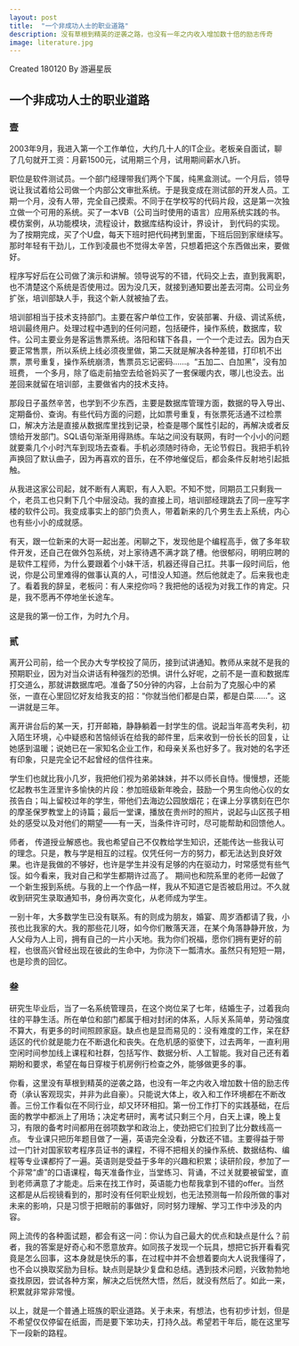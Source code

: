 ```yaml
---
layout: post
title:  "一个非成功人士的职业道路"
description: 没有草根到精英的逆袭之路，也没有一年之内收入增加数十倍的励志传奇
image: literature.jpg
---
```


Created 180120
By 游遍星辰

## 一个非成功人士的职业道路
 
### 壹

2003年9月，我进入第一个工作单位，大约几十人的IT企业。老板亲自面试，聊了几句就开工资：月薪1500元，试用期三个月，试用期间薪水八折。

职位是软件测试员。一个部门经理带我们两个下属，纯黑盒测试。一个月后，领导说让我试着给公司做一个内部公文审批系统。于是我变成在测试部的开发人员。工期一个月，没有人带，完全自己摸索。不同于在学校写的代码片段，这是第一次独立做一个可用的系统。买了一本VB（公司当时使用的语言）应用系统实践的书。模仿案例，从功能模块，流程设计，数据库结构设计，界设计， 到代码的实现。为了按期完成，买了个U盘，每天下班时把代码拷到里面，下班后回到家继续写。那时年轻有干劲儿，工作到凌晨也不觉得太辛苦，只想着把这个东西做出来，要做好。

程序写好后在公司做了演示和讲解。领导说写的不错，代码交上去，直到我离职，也不清楚这个系统是否使用过。因为没几天，就接到通知要出差去河南。公司业务扩张，培训部缺人手，我这个新人就被抽了去。

培训部相当于技术支持部门。主要在客户单位工作，安装部署、升级、调试系统，培训最终用户。处理过程中遇到的任何问题，包括硬件，操作系统，数据库，软件。公司主要业务是客运售票系统。洛阳和辖下各县，一个一个走过去。因为白天要正常售票，所以系统上线必须夜里做，第二天就是解决各种差错，打印机不出票，票号重复，操作系统崩溃，售票员忘记密码……。“五加二、白加黑”，没有加班费， 一个多月，除了临走前抽空去给爸妈买了一套保暖内衣，哪儿也没去。出差回来就留在培训部，主要做省内的技术支持。

那段日子虽然辛苦，也学到不少东西，主要是数据库管理方面，数据的导入导出、定期备份、查询。有些代码方面的问题，比如票号重复，有张票死活通不过检票口，解决方法是直接从数据库里找到记录，检查是哪个属性引起的，再解决或者反馈给开发部门。SQL语句渐渐用得熟练。车站之间没有联网，有时一个小小的问题就要乘几个小时汽车到现场去查看。手机必须随时待命，无论节假日。我把手机铃声换回了默认曲子，因为再喜欢的音乐，在不停地催促后，都会条件反射地引起抵触。

从我进这家公司起，就不断有人离职，有人入职。不知不觉，同期员工只剩我一个，老员工也只剩下几个中层没动。我的直接上司，培训部经理跳去了同一座写字楼的软件公司。我变成事实上的部门负责人，带着新来的几个男生去上系统，内心也有些小小的成就感。

有天，跟一位新来的大哥一起出差。闲聊之下，发现他是个编程高手，做了多年软件开发，还自己在做外包系统，对上家待遇不满才跳了槽。他很郁闷，明明应聘的是软件工程师，为什么要跟着个小妹干活，机器还得自己扛。共事一段时间后，他说，你是公司里难得的做事认真的人，可惜没人知道。然后他就走了。后来我也走了。看着我的辞呈，老板问：有人来挖你吗？我把他的话视为对我工作的肯定。只是，我不愿再不停地坐长途车。

这是我的第一份工作，为时九个月。

### 贰

离开公司前，给一个民办大专学校投了简历，接到试讲通知。教师从来就不是我的预期职业，因为对当众讲话有种强烈的恐惧。讲什么好呢，之前不是一直和数据库打交道么，那就讲数据库吧。准备了50分钟的内容，上台前为了克服心中的紧张，一直在心里回忆好友给我支的招：“你就当他们都是白菜，都是白菜……”。这一讲就是三年。

离开讲台后的某一天，打开邮箱，静静躺着一封学生的信。说起当年高考失利，初入陌生环境，心中疑惑和苦恼倾诉在给我的邮件里，后来收到一份长长的回复，让她感到温暖；说她已在一家知名企业工作，和母亲关系也好多了。我对她的名字还有印象，只是完全记不起曾经的信件往来。

学生们也就比我小几岁，我把他们视为弟弟妹妹，并不以师长自恃。慢慢想，还能忆起教书生涯里许多愉快的片段：参加班级新年晚会，鼓励一个男生向他心仪的女孩告白；叫上留校过年的学生，带他们去海边公园放烟花；在课上分享镌刻在巴尔的摩圣保罗教堂上的诗篇；最后一堂课，播放在贵州时的照片，说起与山区孩子相处的感受以及对他们的期望——有一天，当条件许可时，尽可能帮助和回馈他人。

师者， 传道授业解惑也。我也希望自己不仅教给学生知识，还能传达一些我认可的理念。只是，教与学是相互的过程。仅凭任何一方的努力，都无法达到良好效果。也许是我做的不够好，也许是学生并没有足够的内在驱动力，时常感觉有些气馁。如今看来，我对自己和学生都期许过高了。
期间也和院系里的老师一起做了一个新生报到系统。与我的上一个作品一样，我从不知道它是否被启用过。不久就收到研究生录取通知书，身份再次变化，从老师成为学生。

一别十年，大多数学生已没有联系。有的则成为朋友，婚宴、周岁酒都请了我，小孩也比我家的大。我的那些花儿呀，如今你们散落天涯，在某个角落静静开放，为人父母为人上司，拥有自己的一片小天地。我为你们祝福，愿你们拥有更好的前程，也很高兴曾经出现在彼此的生命中，为你浇下一瓢清水。虽然只有短短一期，也是珍贵的回忆。

### 叁
研究生毕业后，当了一名系统管理员，在这个岗位呆了七年，结婚生子，过着我向往的平静生活。所在单位和部门都属于相对封闭的体系，人际关系简单，劳动强度不算大，有更多的时间照顾家庭。缺点也是显而易见的：没有难度的工作，呆在舒适区的代价就是能力在不断退化和丧失。在危机感的驱使下，过去两年，一直利用空闲时间参加线上课程和社群，包括写作、数据分析、人工智能。我对自己还有着期盼和要求，希望在每日穿梭于机房例行检查之外，能够做更多的事。


你看，这里没有草根到精英的逆袭之路，也没有一年之内收入增加数十倍的励志传奇（承认客观现实，并非为此自豪）。只能说大体上，收入和工作环境都在不断改善。三份工作看似在不同行业，却又环环相扣。第一份工作打下的实践基础，在后面的教学中都派上了用场；决定考研时，离考试只剩三个月，白天上课，晚上复习，有限的备考时间都用在弱项数学和政治上，使劲把它们拉到了比分数线高一点。 专业课只把历年题目做了一遍，英语完全没看，分数还不错。主要得益于带过一门针对国家软考程序员证书的课程，不得不把相关的操作系统、数据结构、编程等专业课都捋了一遍。英语则是受益于多年的兴趣和积累；读研阶段，参加了一个非常“虐”的口语课程，每天准备作业，当堂练习、背诵，不过关就要被留堂，直到老师满意了才能走。后来在找工作时，英语能力也帮我拿到不错的offer。当然这都是从后视镜看到的，那时没有任何职业规划，也无法预测每一阶段所做的事对未来的影响，只是习惯于把眼前的事做好，同时努力理解、学习工作中涉及的内容。

网上流传的各种面试题，都会有这一问：你认为自己最大的优点和缺点是什么？前者，我的答案是好奇心和不愿意放弃。如同孩子发现一个玩具，想把它拆开看看究竟是怎么回事，这本身就是快乐的事，在过程中并不会想着要向大人说我懂得了，也不会以换取奖励为目标。缺点则是缺少复盘和总结。遇到技术问题，兴致勃勃地查找原因，尝试各种方案，解决之后恍然大悟，然后，就没有然后了。如此一来，积累就非常非常慢。

以上，就是一个普通上班族的职业道路。关于未来，有想法，也有初步计划，但是不希望仅仅停留在纸面，而是要下笨功夫，打持久战。希望若干年后，能在这里写下一段新的路程。



